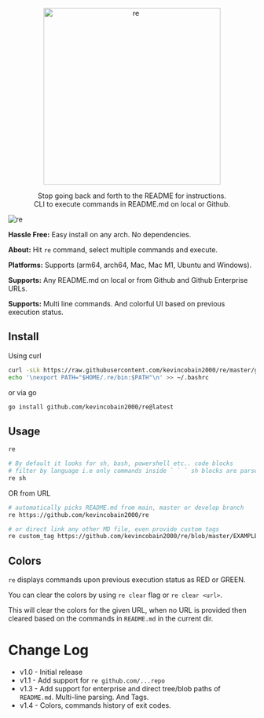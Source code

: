 <p align="center">
  <a href="https://github.com/kevincobain2000/re">
    <img alt="re" src="https://imgur.com/Jmrdvjp.png" width="360">
  </a>
</p>
<p align="center">
  Stop going back and forth to the README for instructions. <br>
  CLI to execute commands in README.md on local or Github. <br>
</p>


![re](https://imgur.com/zFiYhgO.png)


**Hassle Free:** Easy install on any arch. No dependencies.

**About:** Hit `re` command, select multiple commands and execute.

**Platforms:** Supports (arm64, arch64, Mac, Mac M1, Ubuntu and Windows).

**Supports:** Any README.md on local or from Github and Github Enterprise URLs.

**Supports:** Multi line commands. And colorful UI based on previous execution status.

## Install

Using curl

```sh
curl -sLk https://raw.githubusercontent.com/kevincobain2000/re/master/git.io.sh | sh
echo '\nexport PATH="$HOME/.re/bin:$PATH"\n' >> ~/.bashrc
```

or via go

```sh
go install github.com/kevincobain2000/re@latest
```

## Usage

```sh
re

# By default it looks for sh, bash, powershell etc.. code blocks
# filter by language i.e only commands inside ` ` ` sh blocks are parsed
re sh
```

OR from URL

```sh
# automatically picks README.md from main, master or develop branch
re https://github.com/kevincobain2000/re

# or direct link any other MD file, even provide custom tags
re custom_tag https://github.com/kevincobain2000/re/blob/master/EXAMPLE.md
```

## Colors

`re` displays commands upon previous execution status as RED or GREEN.

You can clear the colors by using `re clear` flag or `re clear <url>`.

This will clear the colors for the given URL, when no URL is provided then cleared based on the commands in `README.md` in the current dir.

# Change Log

- v1.0 - Initial release
- v1.1 - Add support for `re github.com/...repo`
- v1.3 - Add support for enterprise and direct tree/blob paths of `README.md`. Multi-line parsing. And Tags.
- v1.4 - Colors, commands history of exit codes.
